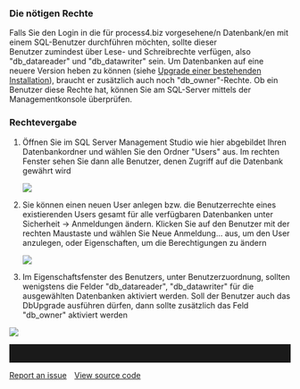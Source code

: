

### Die nötigen Rechte

Falls Sie den Login in die für process4.biz vorgesehene/n Datenbank/en
mit einem SQL-Benutzer durchführen möchten, sollte dieser
Benutzer zumindest über Lese- und Schreibrechte verfügen, also
"db\_datareader" und "db\_datawriter" sein. Um Datenbanken auf eine
neuere Version heben zu können (siehe [Upgrade einer bestehenden
Installation](Upgrade_einer_bestehenden_Installation)), braucht er
zusätzlich auch noch "db\_owner"-Rechte. Ob ein Benutzer diese Rechte
hat, können Sie am SQL-Server mittels der Managementkonsole überprüfen.

### Rechtevergabe

1.  Öffnen Sie im SQL Server Management Studio wie hier abgebildet Ihren
    Datenbankordner und wählen Sie den Ordner "Users" aus. Im rechten
    Fenster sehen Sie dann alle Benutzer, denen Zugriff auf die
    Datenbank gewährt wird  
      
    ![](//images.ctfassets.net/utx1h0gfm1om/EH7jD1XSo0QeGciAw8U0C/332312a5ba7cbc8dc1330ed224abdcba/1018060.png)
      
      
2.  Sie können einen neuen User anlegen bzw. die Benutzerrechte eines
    existierenden Users gesamt für alle verfügbaren Datenbanken unter
    Sicherheit -&gt; Anmeldungen ändern. Klicken Sie auf den Benutzer
    mit der rechten Maustaste und wählen Sie Neue Anmeldung... aus, um
    den User anzulegen, oder Eigenschaften, um die Berechtigungen zu
    ändern  
      
    ![](//images.ctfassets.net/utx1h0gfm1om/60vBAaM1cQ8A6Q0i4Ayyay/e1cdc68ced12724d9ab314f8b26a648d/1018062.png)
      
      
3.  Im Eigenschaftsfenster des Benutzers, unter Benutzerzuordnung,
    sollten wenigstens die Felder "db\_datareader", "db\_datawriter" für
    die ausgewählten Datenbanken aktiviert werden. Soll der Benutzer
    auch das DbUpgrade ausführen dürfen, dann sollte zusätzlich das Feld
    "db\_owner" aktiviert werden

![](//images.ctfassets.net/utx1h0gfm1om/4HI5Vg6a2Qc4EAsiQGA88g/aba5a8f0dd9c963d1b9ca6fcf4f803de/1018076.png)



<hr style="padding-top:2rem" />
<a href="https://github.com/process4/docs/issues" target="_blank" class="bgw btn btn-primary btn-lg shadow-sm">Report an issue</a>
<a href="https://github.com/process4/docs" target="_blank" class="bgw btn btn-primary btn-lg shadow-sm" style="margin-left:10px;">View source code</a>